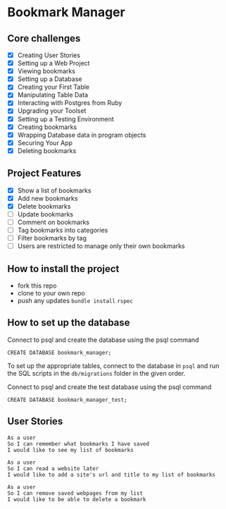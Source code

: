 # Bookmark Manager

## Core challenges

- [x] Creating User Stories
- [x] Setting up a Web Project
- [x] Viewing bookmarks
- [x] Setting up a Database
- [x] Creating your First Table
- [x] Manipulating Table Data
- [x] Interacting with Postgres from Ruby
- [x] Upgrading your Toolset
- [x] Setting up a Testing Environment
- [x] Creating bookmarks
- [x] Wrapping Database data in program objects
- [x] Securing Your App
- [x] Deleting bookmarks

## Project Features

- [x] Show a list of bookmarks
- [x] Add new bookmarks
- [x] Delete bookmarks
- [ ] Update bookmarks
- [ ] Comment on bookmarks
- [ ] Tag bookmarks into categories
- [ ] Filter bookmarks by tag
- [ ] Users are restricted to manage only their own bookmarks

## How to install the project

- fork this repo
- clone to your own repo
- push any updates
  `bundle install`
  `rspec`

## How to set up the database

Connect to psql and create the database using the psql command

```
CREATE DATABASE bookmark_manager;
```

To set up the appropriate tables, connect to the database in `psql` and run the SQL scripts in the `db/migrations` folder in the given order.

Connect to psql and create the test database using the psql command

```
CREATE DATABASE bookmark_manager_test;
```

## User Stories

```
As a user
So I can remember what bookmarks I have saved
I would like to see my list of bookmarks
```

```
As a user
So I can read a website later
I would like to add a site's url and title to my list of bookmarks
```

```
As a user
So I can remove saved webpages from my list
I would like to be able to delete a bookmark
```
